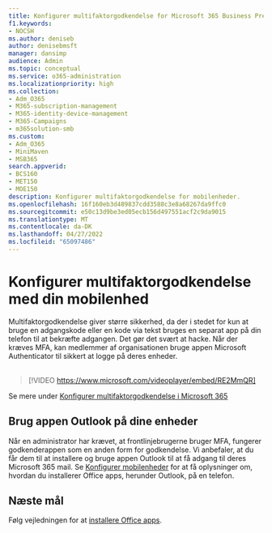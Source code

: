 ```yaml
---
title: Konfigurer multifaktorgodkendelse for Microsoft 365 Business Premium
f1.keywords:
- NOCSH
ms.author: deniseb
author: denisebmsft
manager: dansimp
audience: Admin
ms.topic: conceptual
ms.service: o365-administration
ms.localizationpriority: high
ms.collection:
- Adm_O365
- M365-subscription-management
- M365-identity-device-management
- M365-Campaigns
- m365solution-smb
ms.custom:
- Adm_O365
- MiniMaven
- MSB365
search.appverid:
- BCS160
- MET150
- MOE150
description: Konfigurer multifaktorgodkendelse for mobilenheder.
ms.openlocfilehash: 16f160eb3d489837cdd3588c3e8a68267da9ffc0
ms.sourcegitcommit: e50c13d9be3ed05ecb156d497551acf2c9da9015
ms.translationtype: MT
ms.contentlocale: da-DK
ms.lasthandoff: 04/27/2022
ms.locfileid: "65097486"
---
```

# <a name="set-up-multi-factor-authentication-with-your-mobile-device"></a>Konfigurer multifaktorgodkendelse med din mobilenhed

Multifaktorgodkendelse giver større sikkerhed, da der i stedet for kun at bruge en adgangskode eller en kode via tekst bruges en separat app på din telefon til at bekræfte adgangen. Det gør det svært at hacke. Når der kræves MFA, kan medlemmer af organisationen bruge appen Microsoft Authenticator til sikkert at logge på deres enheder. <br/><br/>

> [!VIDEO https://www.microsoft.com/videoplayer/embed/RE2MmQR]

Se mere under [Konfigurer multifaktorgodkendelse i Microsoft 365](https://support.office.com/article/a32541df-079c-420d-9395-9d59354f7225)

## <a name="use-the-outlook-app-on-your-devices"></a>Brug appen Outlook på dine enheder

Når en administrator har krævet, at frontlinjebrugerne bruger MFA, fungerer godkenderappen som en anden form for godkendelse. Vi anbefaler, at du får dem til at installere og bruge appen Outlook til at få adgang til deres Microsoft 365 mail. Se [Konfigurer mobilenheder](../business/set-up-mobile-devices.md) for at få oplysninger om, hvordan du installerer Office apps, herunder Outlook, på en telefon.

## <a name="next-objective"></a>Næste mål

Følg vejledningen for at [installere Office apps](m365bp-install-office-apps.md).

